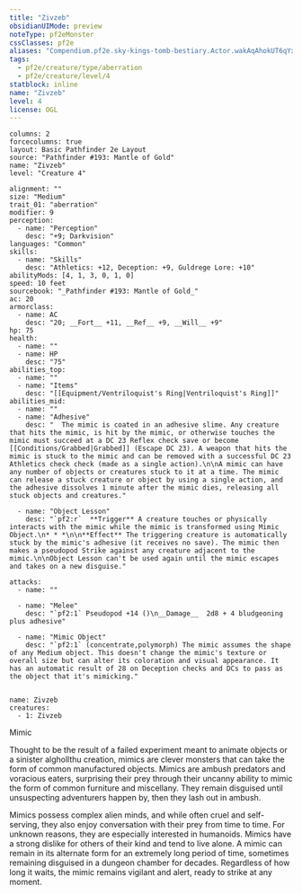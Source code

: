 ```yaml
---
title: "Zivzeb"
obsidianUIMode: preview
noteType: pf2eMonster
cssClasses: pf2e
aliases: "Compendium.pf2e.sky-kings-tomb-bestiary.Actor.wakAqAhokUT6qYxR" 
tags:
  - pf2e/creature/type/aberration
  - pf2e/creature/level/4
statblock: inline
name: "Zivzeb"
level: 4
license: OGL
---
```


```statblock
columns: 2
forcecolumns: true
layout: Basic Pathfinder 2e Layout
source: "Pathfinder #193: Mantle of Gold"
name: "Zivzeb"
level: "Creature 4"

alignment: ""
size: "Medium"
trait_01: "aberration"
modifier: 9
perception:
  - name: "Perception"
    desc: "+9; Darkvision"
languages: "Common"
skills:
  - name: "Skills"
    desc: "Athletics: +12, Deception: +9, Guldrege Lore: +10"
abilityMods: [4, 1, 3, 0, 1, 0]
speed: 10 feet
sourcebook: "_Pathfinder #193: Mantle of Gold_"
ac: 20
armorclass:
  - name: AC
    desc: "20; __Fort__ +11, __Ref__ +9, __Will__ +9"
hp: 75
health:
  - name: ""
  - name: HP
    desc: "75"
abilities_top:
  - name: ""
  - name: "Items"
    desc: "[[Equipment/Ventriloquist's Ring|Ventriloquist's Ring]]"
abilities_mid:
  - name: ""
  - name: "Adhesive"
    desc: "  The mimic is coated in an adhesive slime. Any creature that hits the mimic, is hit by the mimic, or otherwise touches the mimic must succeed at a DC 23 Reflex check save or become [[Conditions/Grabbed|Grabbed]] (Escape DC 23). A weapon that hits the mimic is stuck to the mimic and can be removed with a successful DC 23 Athletics check check (made as a single action).\n\nA mimic can have any number of objects or creatures stuck to it at a time. The mimic can release a stuck creature or object by using a single action, and the adhesive dissolves 1 minute after the mimic dies, releasing all stuck objects and creatures."

  - name: "Object Lesson"
    desc: "`pf2:r`  **Trigger** A creature touches or physically interacts with the mimic while the mimic is transformed using Mimic Object.\n* * *\n\n**Effect** The triggering creature is automatically stuck by the mimic's adhesive (it receives no save). The mimic then makes a pseudopod Strike against any creature adjacent to the mimic.\n\nObject Lesson can't be used again until the mimic escapes and takes on a new disguise."

attacks:
  - name: ""

  - name: "Melee"
    desc: "`pf2:1` Pseudopod +14 ()\n__Damage__  2d8 + 4 bludgeoning plus adhesive"

  - name: "Mimic Object"
    desc: "`pf2:1` (concentrate,polymorph) The mimic assumes the shape of any Medium object. This doesn't change the mimic's texture or overall size but can alter its coloration and visual appearance. It has an automatic result of 28 on Deception checks and DCs to pass as the object that it's mimicking."
 
```

```encounter-table
name: Zivzeb
creatures:
  - 1: Zivzeb
```


Mimic

Thought to be the result of a failed experiment meant to animate objects or a sinister alghollthu creation, mimics are clever monsters that can take the form of common manufactured objects. Mimics are ambush predators and voracious eaters, surprising their prey through their uncanny ability to mimic the form of common furniture and miscellany. They remain disguised until unsuspecting adventurers happen by, then they lash out in ambush.

Mimics possess complex alien minds, and while often cruel and self-serving, they also enjoy conversation with their prey from time to time. For unknown reasons, they are especially interested in humanoids. Mimics have a strong dislike for others of their kind and tend to live alone. A mimic can remain in its alternate form for an extremely long period of time, sometimes remaining disguised in a dungeon chamber for decades. Regardless of how long it waits, the mimic remains vigilant and alert, ready to strike at any moment.
